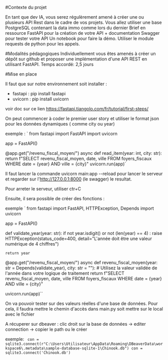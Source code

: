 #Contexte du projet

En tant que dev IA, vous serez régulèrement amené à créer une ou plusieurs API Rest dans le cadre de vos projets.
Vous allez utiliser une base PostgreSQL contenant la data immo comme lors du dernier Brief en ressource
FastAPI pour la création de votre API + documentation
Swagger pour tester votre API
Un notebook pour faire la démo. Utiliser le module requests de python pour les appels.

#Modalités pédagogiques
Individuellement vous êtes amenés à créer un dépôt sur github et proposer une implémentation d'une API REST en utilisant FastAPI.
Temps accordé: 2,5 jours

#Mise en place

Il faut que sur notre environnement soit installer :
  -  fastapi : pip install fastapi
  -  uvicorn : pip install uvicorn

voir doc sur ce lien https://fastapi.tiangolo.com/fr/tutorial/first-steps/

On peut commencer à coder le premier user story et utiliser le format json pour les données dynamiques ( comme city ou year)

exemple :
`
from fastapi import FastAPI
import uvicorn

app = FastAPI()

@app.get("/revenu_fiscal_moyen/")
async def read_item(year: int, city: str):
    return f"SELECT revenu_fiscal_moyen, date, ville FROM foyers_fiscaux WHERE date = {year} AND ville = {city}"
uvicorn.run(app)`

Il faut lancer la commande uvicorn main:app --reload pour lancer le serveur
et regarder sur l'http://127.0.0.1:8000 (le swagger) le resultat.

Pour arreter le serveur, utiliser ctr+C


Ensuite, il sera possible de créer des fonctions :

exemple 
`
from fastapi import FastAPI, HTTPException, Depends
import uvicorn

app = FastAPI()

def validate_year(year: str):
    if not year.isdigit() or not (len(year) == 4) :
        raise HTTPException(status_code=400, detail="L'année doit être une valeur numérique de 4 chiffres")

    return year

@app.get("/revenu_fiscal_moyen/")
async def revenu_fiscal_moyen(year: str = Depends(validate_year), city: str = ""):
    # Utilisez la valeur validée de l'année dans votre logique de traitement
    return f"SELECT revenu_fiscal_moyen, date, ville FROM foyers_fiscaux WHERE date = {year} AND ville = {city}"

uvicorn.run(app)``

On va pouvoir tester sur des valeurs réelles d'une base de données.
Pour cela, il faudra mettre le chemin d'accès dans main.py soit mettre sur le local avec le fichier 

A récuperer sur dbeaver : clic droit sur la base de données -> editer connection -> copier le path ou le créer

exemple:
`
con = sqlite3.connect(r"C:\Users\Utilisateur\AppData\Roaming\DBeaverData\workspace6\.metadata\sample-database-sqlite-1\Chinook.db")
con = sqlite3.connect('Chinook.db')`
